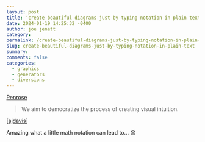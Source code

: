 ```yaml
---
layout: post
title: ‘create beautiful diagrams just by typing notation in plain text’
date: 2024-01-19 14:25:32 -0400
author: joe jenett
category: 
permalink: /create-beautiful-diagrams-just-by-typing-notation-in-plain-text/
slug: create-beautiful-diagrams-just-by-typing-notation-in-plain-text
summary: 
comments: false
categories:
  - graphics
  - generators
  - diversions
---
```

<a title="Penrose" href="https://penrose.cs.cmu.edu/">Penrose</a>
<blockquote><p>We aim to democratize the process of creating visual intuition.</p></blockquote>
[<a href="https://pinboard.in/u:ajdavis">ajdavis</a>]

Amazing what a little math notation can lead to... 😎
<a href="https://brid.gy/publish/mastodon"></a>